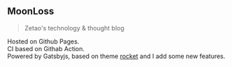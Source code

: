 ## MoonLoss
> Zetao's technology & thought blog 

Hosted on Github Pages.   
CI based on Githab Action.  
Powered by Gatsbyjs, based on theme [rocket](https://github.com/Raincal/gatsby-theme-rocket) and I add some new features.

